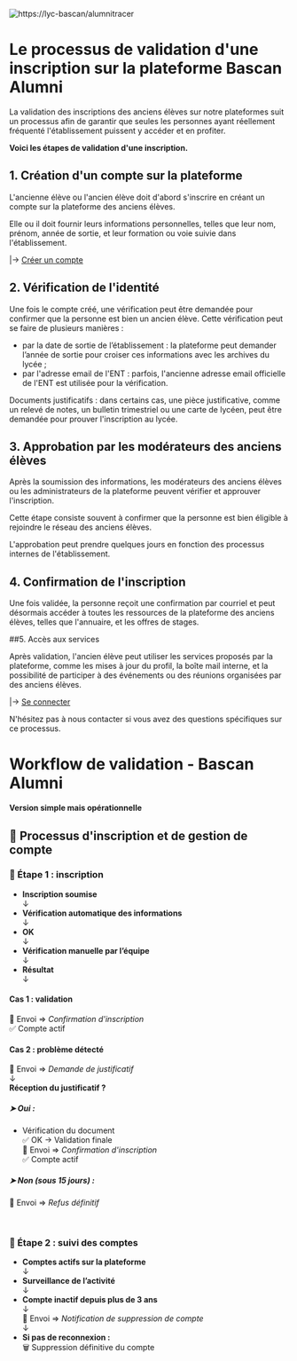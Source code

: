 ![https://lyc-bascan/alumnitracer](https://notretribunet.fr/alumnitracer/images/bandeau_BascanAlumni.png "Logo Bascan alumni")

# Le processus de validation d'une inscription sur la plateforme Bascan Alumni

La validation des inscriptions des anciens élèves sur notre plateformes suit un processus afin de garantir que seules les personnes ayant réellement fréquenté l'établissement puissent y accéder et en profiter.

**Voici les étapes de validation d'une inscription.**

## 1. Création d'un compte sur la plateforme

L'ancienne élève ou l'ancien élève doit d'abord s'inscrire en créant un compte sur la plateforme des anciens élèves.

Elle ou il doit fournir leurs informations personnelles, telles que leur nom, prénom, année de sortie, et leur formation ou voie suivie dans l'établissement.

|→ [Créer un compte](https://lyc-bascan.fr/alumnitracer/index.php?q=registersecure)

## 2. Vérification de l'identité

Une fois le compte créé, une vérification peut être demandée pour confirmer que la personne est bien un ancien élève. Cette vérification peut se faire de plusieurs manières :
- par la date de sortie de l’établissement : la plateforme peut demander l’année de sortie pour croiser ces informations avec les archives du lycée ;
- par l'adresse email de l'ENT : parfois, l'ancienne adresse email officielle de l'ENT est utilisée pour la vérification.

Documents justificatifs : dans certains cas, une pièce justificative, comme un relevé de notes, un bulletin trimestriel ou une carte de lycéen, peut être demandée pour prouver l'inscription au lycée.

## 3. Approbation par les modérateurs des anciens élèves

Après la soumission des informations, les modérateurs des anciens élèves ou les administrateurs de la plateforme peuvent vérifier et approuver l'inscription.

Cette étape consiste souvent à confirmer que la personne est bien éligible à rejoindre le réseau des anciens élèves.

L'approbation peut prendre quelques jours en fonction des processus internes de l'établissement.

## 4. Confirmation de l'inscription

Une fois validée, la personne reçoit une confirmation par courriel et peut désormais accéder à toutes les ressources de la plateforme des anciens élèves, telles que l'annuaire, et les offres de stages.

##5. Accès aux services

Après validation, l'ancien élève peut utiliser les services proposés par la plateforme, comme les mises à jour du profil, la boîte mail interne, et la possibilité de participer à des événements ou des réunions organisées par des anciens élèves.

|→ [Se connecter](https://lyc-bascan.fr/alumnitracer/index.php?q=login)

N'hésitez pas à nous contacter si vous avez des questions spécifiques sur ce processus.

# Workflow de validation - Bascan Alumni

**Version simple mais opérationnelle**


## 📄 Processus d'inscription et de gestion de compte

### 🔹 Étape 1 : inscription

- **Inscription soumise**  
  ↓  
- **Vérification automatique des informations**  
  ↓  
- **OK**  
  ↓  
- **Vérification manuelle par l’équipe**  
  ↓  
- **Résultat**  
  ↓  

#### Cas 1 : validation

  📩 Envoi ⇒ *Confirmation d'inscription*  
  ✅ Compte actif

#### Cas 2 : problème détecté

  📩 Envoi ⇒ *Demande de justificatif*  
  ↓  
  **Réception du justificatif ?**

##### ➤ Oui :
- Vérification du document  
  ✅ OK → Validation finale  
  📩 Envoi ⇒ *Confirmation d'inscription*  
  ✅ Compte actif

##### ➤ Non (sous 15 jours) :
  📩 Envoi ⇒ *Refus définitif*

<br>

### 🔹 Étape 2 : suivi des comptes

- **Comptes actifs sur la plateforme**  
  ↓  
- **Surveillance de l’activité**  
  ↓  
- **Compte inactif depuis plus de 3 ans**  
  ↓  
  📩 Envoi ⇒ *Notification de suppression de compte*  
  ↓  
- **Si pas de reconnexion :**  
    🗑️ Suppression définitive du compte
